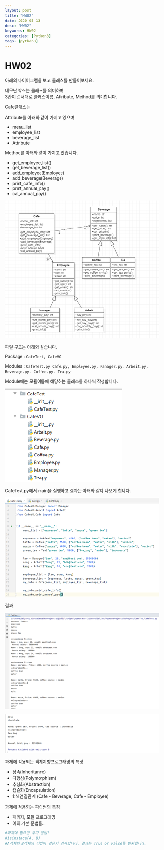 ```yaml
---
layout: post
title: "HW02"
date: 2020-05-13
desc: "HW02"
keywords: HW02
categories: [Python3]
tags: [python3]
---
```


# HW02

아래의 다이어그램을 보고 클래스를 만들어보세요.

네모난 박스는 클래스를 의미하며<br>
3칸이 순서대로 클래스이름, Attribute, Method를 의미합니다.

Cafe클래스는

Attribute를 아래와 같이 가지고 있으며
* menu_list
* employee_list
* beverage_list
* Attribute

Method를 아래와 같이 가지고 있습니다. 
* get_employee_list()
* get_beverage_list()
* add_employee(Employee)
* add_beverage(Beverage)
* print_cafe_info()
* print_annual_pay()
* cal_annual_pay()


![quiz2_diagram](/static/assets/img/blog/python3/QuizImages/quiz2_diagram1.png)

파일 구조는 아래와 같습니다. 

Package : `CafeTest, CafeVO`

Modules : `CafeTest.py Cafe.py, Employee.py, Manager.py, Arbeit.py, Beverage.py, Coffee.py, Tea.py`

Module에는 모듈이름에 해당하는 클래스를 하나씩 작성합니다.

![quiz2_filetree](/static/assets/img/blog/python3/QuizImages/quiz2_filetree.png)


CafeTest.py에서 main을 실행하고 
결과는 아래와 같이 나오게 합니다. 

![quiz2_test](/static/assets/img/blog/python3/QuizImages/quiz2_test.png)

결과

![quiz2_result](/static/assets/img/blog/python3/QuizImages/quiz2_result.png)

![quiz2_result2](/static/assets/img/blog/python3/QuizImages/quiz2_result2.png)




과제에 적용되는 객체지향프로그래밍의 특징
* 상속(Inheritance)
* 다형성(Polymorphism)
* 추상화(Abstraction)
* 캡슐화(Encapsulation)
* 1:N 연결관계 (Cafe - Beverage,  Cafe - Employee)
  
과제에 적용되는 파이썬의 특징
* 패키지, 모듈 프로그래밍
* 이외 기본 문법들..


~~~python
#과제에 필요한 추가 문법!
#isinstace(A, B)
#A객체와 B객체의 타입이 같은지 검사합니다. 결과는 True or False를 반환합니다. 
~~~
